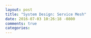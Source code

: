 ```yaml
---
layout: post
title: "System Design: Service Mesh"
date: 2016-07-03 10:26:18 -0800
comments: true
categories: 
---
```

